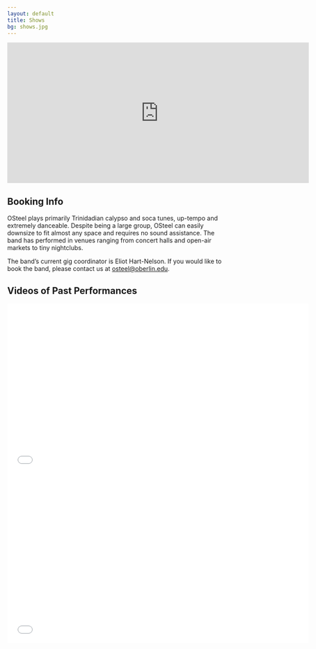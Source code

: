 ```yaml
---
layout: default
title: Shows
bg: shows.jpg
---
```


<div class="row clearfix">
	<div class="col-sm-6 col-sm-push-6">
		<iframe src="https://www.google.com/calendar/embed?showTitle=0&amp;showNav=0&amp;showDate=0&amp;showPrint=0&amp;showTabs=0&amp;showCalendars=0&amp;showTz=0&amp;mode=AGENDA&amp;height=600&amp;wkst=1&amp;bgcolor=%23e3e9ff&amp;src=oberlin.edu_mnloivt623oulo7p9kq805ltic%40group.calendar.google.com&amp;color=%23A32929&amp;ctz=America%2FNew_York" style="border: 0" width="693" height="323" frameborder="0" scrolling="no" class="margin-trailer"></iframe>
	</div>
	<div class="col-sm-6 col-sm-pull-6">
		<h2>Booking Info</h2>
		<p>OSteel plays primarily Trinidadian calypso and soca tunes, up-tempo and extremely danceable. Despite being a large group, OSteel can easily downsize to fit almost any space and requires no sound assistance. The band has performed in venues ranging from concert halls and open-air markets to tiny nightclubs.</p>
		<p>The band’s current gig coordinator is Eliot Hart-Nelson. If you would like to book the band, please contact us at <a href="mailto:osteel@oberlin.edu">osteel@oberlin.edu</a>.</p>
	</div>
</div>


<h2>Videos of Past Performances</h2>

<iframe width="693" height="390" class="margin-trailer" src="//www.youtube-nocookie.com/embed/WCtmFuDXJ_I" frameborder="0" allowfullscreen></iframe>

<iframe width="693" height="390" src="//www.youtube-nocookie.com/embed/C6-wvep_35c" frameborder="0" allowfullscreen></iframe>


